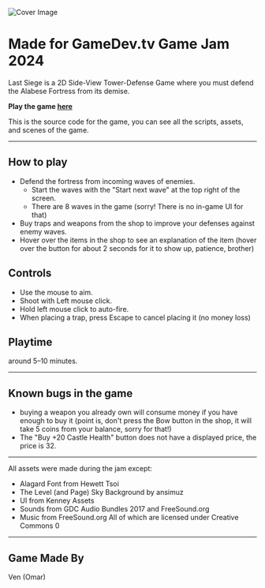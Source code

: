![Cover Image](https://github.com/VenStudio/Last-Siege/assets/87476532/15a2c284-a4db-42ce-87db-7a20c0a67688)

# Made for GameDev.tv Game Jam 2024

Last Siege is a 2D Side-View Tower-Defense Game where you must defend the Alabese Fortress from its demise.

**Play the game [here](https://ven-studios.itch.io/last-seige)**

This is the source code for the game, you can see all the scripts, assets, and scenes of the game.

---

## How to play
- Defend the fortress from incoming waves of enemies.
  - Start the waves with the "Start next wave" at the top right of the screen.
  - There are 8 waves in the game (sorry! There is no in-game UI for that)
- Buy traps and weapons from the shop to improve your defenses against enemy waves.
- Hover over the items in the shop to see an explanation of the item (hover over the button for about 2 seconds for it to show up, patience, brother)

## Controls
- Use the mouse to aim.
- Shoot with Left mouse click.
- Hold left mouse click to auto-fire.
- When placing a trap, press Escape to cancel placing it (no money loss)

## Playtime
around 5–10 minutes.

---

## Known bugs in the game
- buying a weapon you already own will consume money if you have enough to buy it (point is, don't press the Bow button in the shop, it will take 5 coins from your balance, sorry for that!)
- The "Buy +20 Castle Health" button does not have a displayed price, the price is 32.

---

All assets were made during the jam except:
- Alagard Font from Hewett Tsoi
- The Level (and Page) Sky Background by ansimuz
- UI from Kenney Assets
- Sounds from GDC Audio Bundles 2017 and FreeSound.org
- Music from FreeSound.org
All of which are licensed under Creative Commons 0

---

## Game Made By
Ven (Omar)
